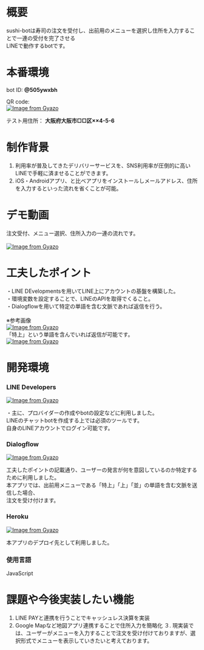 # 概要
sushi-botは寿司の注文を受付し、出前用のメニューを選択し住所を入力することで一連の受付を完了させる<br>
LINEで動作するbotです。

# 本番環境

bot ID: __@505ywxbh__

QR code: <br>[![Image from Gyazo](https://i.gyazo.com/be1785a71cd2cbb3f859dc06d0ae7079.png)](https://gyazo.com/be1785a71cd2cbb3f859dc06d0ae7079)

テスト用住所： __大阪府大阪市□□区××4-5-6__

# 制作背景

1. 利用率が普及してきたデリバリーサービスを、SNS利用率が圧倒的に高いLINEで手軽に済ませることができます。
2. iOS・Androidアプリ、と比べアプリをインストールしメールアドレス、住所を入力するといった流れを省くことが可能。
 
# デモ動画

注文受付、メニュー選択、住所入力の一連の流れです。<br><br>
[![Image from Gyazo](https://i.gyazo.com/a869707aff852e60002337a57c02e4f3.gif)](https://gyazo.com/a869707aff852e60002337a57c02e4f3)

# 工夫したポイント

・LINE DEvelopmentsを用いてLINE上にアカウントの基盤を構築した。<br>
・環境変数を設定することで、LINEのAPIを取得でくること。<br>
・Dialogflowを用いて特定の単語を含む文脈であれば返信を行う。<br><br>※参考画像<br>
[![Image from Gyazo](https://i.gyazo.com/8ff65f3c36155356513de36f4867e75f.png)](https://gyazo.com/8ff65f3c36155356513de36f4867e75f)<br>「特上」という単語を含んでいれば返信が可能です。<br>
[![Image from Gyazo](https://i.gyazo.com/0ed5679940dfd99d9df2557c22775234.png)](https://gyazo.com/0ed5679940dfd99d9df2557c22775234)

# 開発環境

### LINE Developers
[![Image from Gyazo](https://i.gyazo.com/b36ece151e9f3a06109097a858bb5260.jpg)](https://gyazo.com/b36ece151e9f3a06109097a858bb5260)

・主に、プロバイダーの作成やbotの設定などに利用しました。<br>
LINEのチャットbotを作成する上では必須のツールです。<br>
自身のLINEアカウントでログイン可能です。

### Dialogflow
[![Image from Gyazo](https://i.gyazo.com/d00a0500bf0fbd358a39c4a2c915a91c.png)](https://gyazo.com/d00a0500bf0fbd358a39c4a2c915a91c)

工夫したポイントの記載通り、ユーザーの発言が何を意図しているのか特定するために利用しました。<br>
本アプリでは、出前用メニューである「特上」「上」「並」の単語を含む文脈を送信した場合、<br>
注文を受け付けます。

### Heroku
[![Image from Gyazo](https://i.gyazo.com/65a33bb996f86e7edd7dfda31b906549.png)](https://gyazo.com/65a33bb996f86e7edd7dfda31b906549)

本アプリのデプロイ先として利用しました。

### 使用言語
JavaScript

# 課題や今後実装したい機能

1. LINE PAYと連携を行うことでキャッシュレス決算を実装
2. Google Mapなど地図アプリ連携することで住所入力を簡略化
３. 現実装では、ユーザーがメニューを入力することで注文を受け付けておりますが、選択形式でメニューを表示していきたいと考えております。
